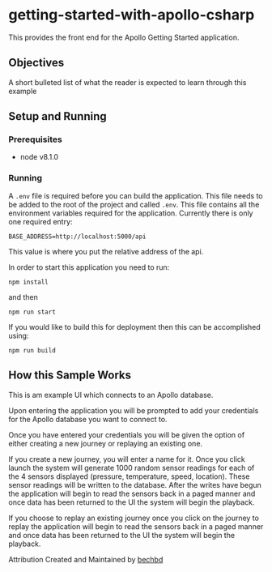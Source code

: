 # getting-started-with-apollo-csharp

This provides the front end for the Apollo Getting Started application.

## Objectives
A short bulleted list of what the reader is expected to learn through this example

## Setup and Running

### Prerequisites

* node v8.1.0

### Running

A `.env` file is required before you can build the application.  This file needs to be added to the root of the project and called `.env`.  This file
contains all the environment variables required for the application.  Currently there is only one required entry:

```BASE_ADDRESS=http://localhost:5000/api```

This value is where you put the relative address of the api.

In order to start this application you need to run:

`npm install` 

and then


`npm run start`

If you would like to build this for deployment then this can be accomplished using:

`npm run build`

## How this Sample Works

This is am example UI which connects to an Apollo database.

Upon entering the application you will be prompted to add your credentials for the Apollo database you want to connect to.

Once you have entered your credentials you will be given the option of either creating a new journey or replaying an existing one.

If you create a new journey, you will enter a name for it.  Once you click launch the system will generate 1000 random sensor readings for each of the 4 sensors displayed (pressure, temperature, speed, location).  These sensor readings will be written to the database.  After the writes have begun the application will begin to read the sensors back in a paged manner and once data has been returned to the UI the system will begin the playback.

If you choose to replay an existing journey once you click on the journey to replay the application will begin to read the sensors back in a paged manner and once data has been returned to the UI the system will begin the playback.

Attribution
Created and Maintained by [bechbd](https://github.com/bechbd)